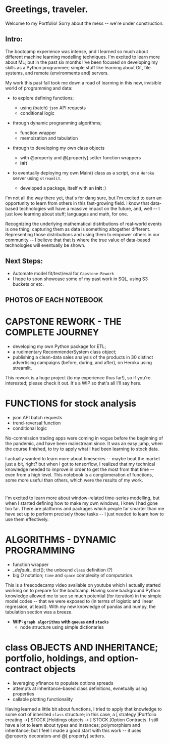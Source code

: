 # Greetings, traveler. 

Welcome to my Portfolio! Sorry about the mess -- we're under construction. 

## Intro:
The bootcamp experience was intense, and I learned so much about different machine learning modelling techniques. I'm excited to learn more about ML; but in the past six months I've been focused on developing my skills as a Python programmer; simple stuff like learning about Git, file systems, and remote (environments and) servers. 

My work this past fall took me down a road of learning in this new, invisible world of programming and data:
- to explore defining functions;
	- using (batch) `json` API requests
	- conditional logic

- through dynamic programming algorithms;
	- function wrapper
	- memoization and tabulation

- through to developing my own class objects
	- with @property and @[property].setter function wrappers
	- __init__

- to eventually deploying my own Main() class as a script, on a `Heroku` server using `streamlit`.
	- developed a package, itself with an __init__ :)

I'm not all the way there yet, that's for dang sure, but I'm excited to earn an opportunity to learn from others in this fast-growing field.
I know that data-based technologies will have a massive impact on the future, and, well -- I just love learning about stuff; languages and math, for one. 

Recognizing the underlying mathematical distributions of real-world events is one thing; capturing them as data is something altogether different. Representing those distributions and using them to empower others in our community -- I believe that that is where the true value of data-based technologies will eventually be shown. 

## Next Steps:
- Automate model fit/test/eval for `Capstone-Rework`
- I hope to soon showcase some of my past work in SQL, using S3 buckets or etc. 


## PHOTOS OF EACH NOTEBOOK

# CAPSTONE REWORK - THE COMPLETE JOURNEY
 - developing my own Python package for ETL; 
 - a rudimentary RecommenderSystem class object; 
 - publishing a clean-data sales analysis of the products in 30 distinct advertising campaigns (before, during, and after), on Heroku using streamlit. 
 
 This rework is a huge project (to my experience thus far!), so if you're interested; please check it out. It's a WIP so that's all I'll say here. 

# FUNCTIONS for stock analysis
- json API batch requests 
- trend-reversal function
- conditional logic 

No-commission trading apps were coming in vogue before the beginning of the pandemic, and have been mainstream since. It was an easy jump, when the course finished, to try to apply what I had been learning to stock data.

I actually wanted to learn more about timeseries -- maybe beat the market just a bit, right? but when I got to tensorflow, I realized that my technical knowledge needed to improve in order to get the most from that time -- even from a high level. This notebook is a conglomeration of functions, some more useful than others, which were the results of my work. 

# 
I'm excited to learn more about window-related time-series modelling, but when I started defining how to make my own windows, I knew I had gone too far. There are platforms and packages which people far smarter than me have set up to perform precisely those tasks -- I just needed to learn how to use them effectively. 

# ALGORITHMS - DYNAMIC PROGRAMMING
- function wrapper
- _\_default__ dict(); the unbound `class` definition (?)
- big O notation; `time` and `space` complexity of computation.
    
This is a freecodecamp video available on youtube which I actually started working on to prepare for the bootcamp. Having some background Python knowledge allowed me to see so much potential (for iteration) in the simple model codes -- that we were exposed to (in terms of logistic and linear regression, at least). With my new knowledge of pandas and numpy, the tabulation section was a breeze.

- **WIP: `graph algorithms` with `queues` and `stacks`**
    - node structure using simple dictionaries 

# class OBJECTS AND INHERITANCE; portfolio, holdings, and option-contract objects
- leveraging yfinance to populate options spreads
- attempts at inheritance-based class definitions, evnetually using properties
- callable plotting functionality

Having learned a little bit about functions, I tried to apply that knowledge to some sort of inherited `class` structure; in this case, a [ strategy ]Portfolio creating ->[ STOCK ]Holdings objects -> [ STOCK ]Option Contracts. I still have a lot to learn about types and instances; polymorphism and inheritance; but I feel I made a good start with this work -- it uses @property decorators and @[ property].setters. 
